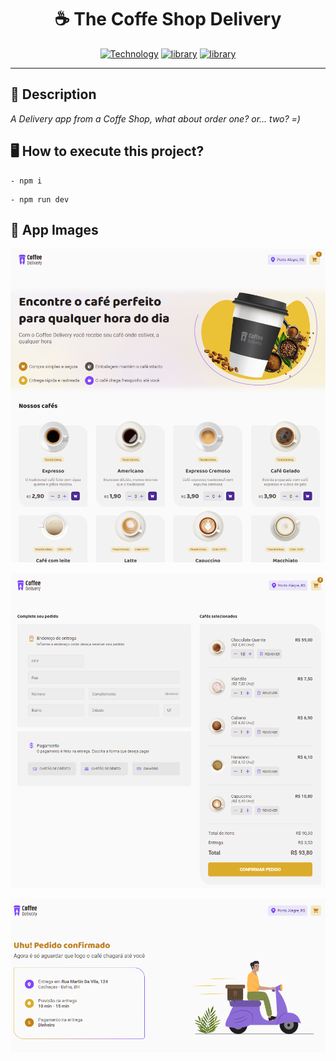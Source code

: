 <h1 align="center">☕ The Coffe Shop Delivery</h1>

[Vite-url]: https://vitejs.dev/
[Vite-image]: https://img.shields.io/badge/Vite-646CFF?style=square&logo=Vite&logoColor=646CFF&labelColor=gray&label=^4.0.0

[ReactJS-url]: https://ReactJS.org/
[ReactJS-image]: https://img.shields.io/badge/React-blue?style=square&logo=React&logoColor=blue&labelColor=gray&label=^18.0.26

[Typescript-url]: https://www.typescriptlang.org/
[Typescript-image]: https://img.shields.io/badge/Typescript-blue?style=square&logo=typescript&logoColor=blue&labelColor=gray&label=^4.9.3

<div align="center">

[![Technology][Vite-image]][Vite-url] [![library][ReactJS-image]][ReactJS-url] [![library][Typescript-image]][Typescript-url]

</div>

---

<h2>📝 Description</h2>

_A Delivery app from a Coffe Shop, what about order one? or... two? =)_


<h2>🖥 How to execute this project?</h2>

```
- npm i
```

```
- npm run dev
```


<h2>📸 App Images</h2>

[![TheCoffeShop](https://raw.githubusercontent.com/rickson-simoes/TheCoffeShop/master/public/imgs_samples/img1.png "Home")](https://raw.githubusercontent.com/rickson-simoes/TheCoffeShop/master/public/imgs_samples/img1.png "Project Demonstration")

[![TheCoffeShop2](https://raw.githubusercontent.com/rickson-simoes/TheCoffeShop/master/public/imgs_samples/img2.png "Checkout Cart")](https://raw.githubusercontent.com/rickson-simoes/TheCoffeShop/master/public/imgs_samples/img2.png "Project Demonstration")

[![TheCoffeShop3](https://raw.githubusercontent.com/rickson-simoes/TheCoffeShop/master/public/imgs_samples/img3.png "Success")](https://raw.githubusercontent.com/rickson-simoes/TheCoffeShop/master/public/imgs_samples/img3.png "Project Demonstration")
